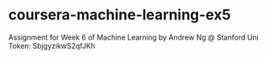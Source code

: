 # coursera-machine-learning-ex5
Assignment for Week 6 of Machine Learning by Andrew Ng @ Stanford Uni
Token: SbjgyzikwS2qfJKh
